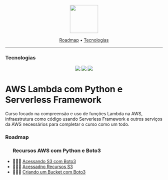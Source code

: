 <p align="center">
  <img height="90px" src="./utils/logo.webp">
</p>

<p align="center">
    <a href="#roadmap">Roadmap</a>
  • <a href="#techs">Tecnologias</a> 
</p>


---


<h3  id="techs">Tecnologias</h3>

<p align=center> <img src="https://img.shields.io/badge/python-3670A0?style=for-the-badge&logo=python&logoColor=ffdd54"> <img src="https://img.shields.io/badge/AWS-%23FF9900.svg?style=for-the-badge&logo=amazon-aws&logoColor=white"> <img src="https://img.shields.io/badge/Visual%20Studio%20Code-0078d7.svg?style=for-the-badge&logo=visual-studio-code&logoColor=white">
  </ul>
  <br>
</p>


# AWS Lambda com Python e Serverless Framework

Curso focado na compreensão e uso de funções Lambda na AWS, infraestrutura como código usando Serverless Framework e outros serviços da AWS necessários para completar o curso como um todo.

<h3>Roadmap</h3>


<p id="roadmap"> 
  <ul>
    <h3>Recursos AWS com Python e Boto3</h3>
    <p>
    <li>👨🏾‍💻 <a href="./app.py">Acessando S3 com Boto3</a></li>
    <li>👨🏾‍💻 <a href="./boto3_session_client_resource.py">Acessadno Recursos S3</a></li>
    <li>👨🏾‍💻 <a href="./crear_bucket.py">Criando um Bucket com Boto3</a></li>
  </ul>
</p>


